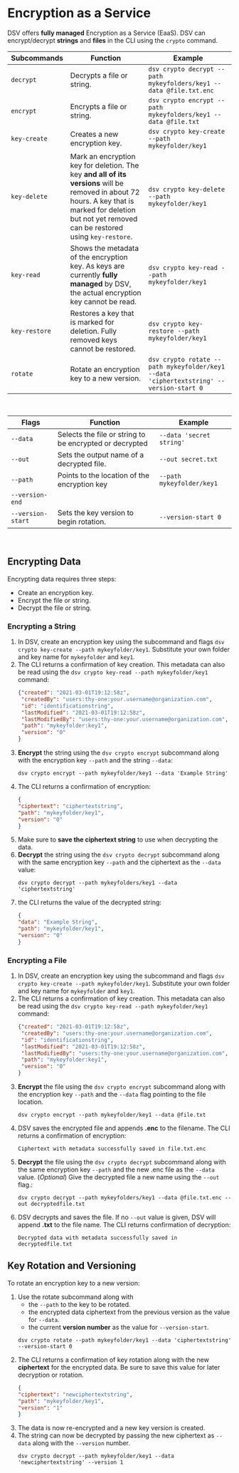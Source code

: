 [title]: # (Encryption as a Service)
[tags]: # (DevOps Secrets Vault,DSV,)
[priority]: # (6600)

# Encryption as a Service

DSV offers **fully managed** Encryption as a Service (EaaS). DSV can encrypt/decrypt **strings** and **files** in the CLI using the `crypto` command.

|Subcommands|Function|Example|
|-|-|-|
|`decrypt`| Decrypts a file or string.| `dsv crypto decrypt --path mykeyfolders/key1 --data @file.txt.enc` |
|`encrypt`| Encrypts a file or string.| `dsv crypto encrypt --path mykeyfolders/key1 --data @file.txt` |
|`key-create`| Creates a new encryption key.| `dsv crypto key-create --path mykeyfolder/key1`|
|`key-delete`| Mark an encryption key for deletion. The key **and all of its versions** will be removed in about 72 hours. A key that is marked for deletion but not yet removed can be restored using `key-restore`.| `dsv crypto key-delete --path mykeyfolder/key1`|
|`key-read`| Shows the metadata of the encryption key. As keys are currently **fully managed** by DSV, the actual encryption key cannot be read.| `dsv crypto key-read --path mykeyfolder/key1`|
|`key-restore`| Restores a key that is marked for deletion. Fully removed keys cannot be restored.| `dsv crypto key-restore --path mykeyfolder/key1`|
|`rotate`| Rotate an encryption key to a new version.| `dsv crypto rotate --path mykeyfolder/key1 --data 'ciphertextstring' --version-start 0`|

<br>

|Flags|Function|Example|
|-|-|-|
|`--data`| Selects the file or string to be encrypted or decrypted| `--data 'secret string'`|
|`--out`| Sets the output name of a decrypted file.| `--out secret.txt`|
|`--path`| Points to the location of the encryption key| `--path mykeyfolder/key1`|
|`--version-end`| 
|`--version-start`| Sets the key version to begin rotation.| `--version-start 0`|

<br>

## Encrypting Data

Encrypting data requires three steps:

* Create an encryption key.
* Encrypt the file or string.
* Decrypt the file or string.

### Encrypting a String

1. In DSV, create an encryption key using the subcommand and flags `dsv crypto key-create --path mykeyfolder/key1`. Substitute your own folder and key name for `mykeyfolder` and `key1`.
1. The CLI returns a confirmation of key creation. This metadata can also be read using the `dsv crypto key-read --path mykeyfolder/key1` command:
    ```json
    {"created": "2021-03-01T19:12:58z",
     "createdBy": "users:thy-one:your.username@organization.com",
     "id": "identificationstring",
     "lastModified": "2021-03-01T19:12:58z",
     "lastModifiedBy": "users:thy-one:your.username@organization.com",
     "path": "mykeyfolder:key1",
     "version": "0"
    }
    ```
1. **Encrypt** the string using the `dsv crypto encrypt` subcommand along with the encryption key `--path` and the string `--data`:
    ```
    dsv crypto encrypt --path mykeyfolder/key1 --data 'Example String'
    ```
1. The CLI returns a confirmation of encryption:
    ```json
    {
    "ciphertext": "ciphertextstring",
    "path": "mykeyfolder/key1",
    "version": "0"
    }
    ```
1. Make sure to **save the ciphertext string** to use when decrypting the data.
1. **Decrypt** the string using the `dsv crypto decrypt` subcommand along with the same encryption key `--path` and the ciphertext as the `--data` value:
    ```
    dsv crypto decrypt --path mykeyfolders/key1 --data 'ciphertextstring'
    ```
1. the CLI returns the value of the decrypted string:
    ```json
    {
    "data": "Example String",
    "path": "mykeyfolder/key1",
    "version": "0"
    }
    ```

### Encrypting a File

1. In DSV, create an encryption key using the subcommand and flags `dsv crypto key-create --path mykeyfolder/key1`. Substitute your own folder and key name for `mykeyfolder` and `key1`.
1. The CLI returns a confirmation of key creation. This metadata can also be read using the `dsv crypto key-read --path mykeyfolder/key1` command:
    ```json
    {"created": "2021-03-01T19:12:58z",
     "createdBy": "users:thy-one:your.username@organization.com",
     "id": "identificationstring",
     "lastModified": "2021-03-01T19:12:58z",
     "lastModifiedBy": "users:thy-one:your.username@organization.com",
     "path": "mykeyfolder:key1",
     "version": "0"
    }
    ```
1. **Encrypt** the file using the `dsv crypto encrypt` subcommand along with the encryption key `--path` and the `--data` flag pointing to the file location.
    ```
    dsv crypto encrypt --path mykeyfolder/key1 --data @file.txt
    ```
1. DSV saves the encrypted file and appends **.enc** to the filename. The CLI returns a confirmation of encryption:
    ```
    Ciphertext with metadata successfully saved in file.txt.enc
    ```
1. **Decrypt** the file using the `dsv crypto decrypt` subcommand along with the same encryption key `--path` and the new .enc file as the `--data` value. (*Optional*) Give the decrypted file a new name using the `--out` flag.:
    ```
    dsv crypto decrypt --path mykeyfolders/key1 --data @file.txt.enc --out decryptedfile.txt
    ```
1. DSV decrypts and saves the file. If no `--out` value is given, DSV will append **.txt** to the file name. The CLI returns confirmation of decryption:
    ```
    Decrypted data with metadata successfully saved in decryptedfile.txt
    ```

## Key Rotation and Versioning

To rotate an encryption key to a new version:

1. Use the rotate subcommand along with
    * the `--path` to the key to be rotated.
    * the encrypted data ciphertext from the previous version as the value for `--data`.
    * the current **version number** as the value for `--version-start`.
    ```
    dsv crypto rotate --path mykeyfolder/key1 --data 'ciphertextstring' --version-start 0
    ```
1. The CLI returns a confirmation of key rotation along with the new **ciphertext** for the encrypted data. Be sure to save this value for later decryption or rotation.
    ```json
    {
    "ciphertext": "newciphertextstring",
    "path": "mykeyfolder/key1",
    "version": "1"
    }
    ```
1. The data is now re-encrypted and a new key version is created.
1. The string can now be decrypted by passing the new ciphertext as `--data` along with the `--version` number.
    ```
    dsv crypto decrypt --path mykeyfolder/key1 --data 'newciphertextstring' --version 1
    ```
